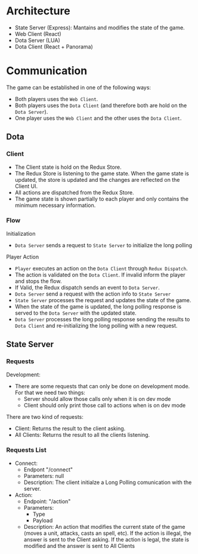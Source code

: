 # Architecture

* State Server (Express): Mantains and modifies the state of the game.
* Web Client (React)
* Dota Server (LUA)
* Dota Client (React + Panorama)

# Communication

The game can be established in one of the following ways:
* Both players uses the `Web Client`.
* Both players uses the `Dota Client` (and therefore both are hold on the `Dota Server`).
* One player uses the `Web Client` and the other uses the `Dota Client`.

## Dota
### Client
* The Client state is hold on the Redux Store.
* The Redux Store is listening to the game state. When the game state is updated, the store is updated and the changes are reflected on the Client UI.
* All actions are dispatched from the Redux Store.
* The game state is shown partially to each player and only contains the minimum necessary information.

### Flow
Initialization
* `Dota Server` sends a request to `State Server` to initialize the long polling

Player Action
* `Player` executes an action on the `Dota Client` through `Redux Dispatch`.
* The action is validated on the `Dota Client`. If invalid inform the player and stops the flow.
* If Valid, the Redux dispatch sends an event to `Dota Server`.
* `Dota Server` send a request with the action info to `State Server`
* `State Server` processes the request and updates the state of the game.
* When the state of the game is updated, the long polling response is served to the `Dota Server` with the updated state.
* `Dota Server` processes the long polling response sending the results to `Dota Client` and re-initializing the long polling with a new request.

## State Server
### Requests
Development:
* There are some requests that can only be done on development mode. For that we need two things:
    * Server should allow those calls only when it is on dev mode
    * Client should only print those call to actions when is on dev mode

There are two kind of requests:
* Client: Returns the result to the client asking.
* All Clients: Returns the result to all the clients listening.

### Requests List
* Connect:
    * Endpont "/connect"
    * Parameters: null
    * Description: The client initialze a Long Polling comunication with the server.
* Action:
    * Endpoint: "/action"
    * Parameters:
        * Type
        * Payload
    * Description: An action that modifies the current state of the game (moves a unit, attacks, casts an spell, etc). If the action is illegal, the answer is sent to the Client asking. If the action is legal, the state is modified and the answer is sent to All Clients
